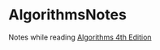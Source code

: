 # AlgorithmsNotes
Notes while reading [Algorithms 4th Edition](http://www.amazon.com/Algorithms-Robert-Sedgewick-ebook/dp/B004P8J1NA/ref=mt_kindle?_encoding=UTF8&me=)

